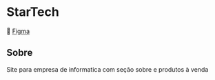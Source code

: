 # StarTech

🎨 [Figma](https://www.figma.com/design/gx51h2KtOPe3w2QhjNAXfo/StarTech?node-id=0-1&t=qulY1YlQq5MdpSTI-1)

## Sobre

Site para empresa de informatica com seção sobre e produtos à venda
